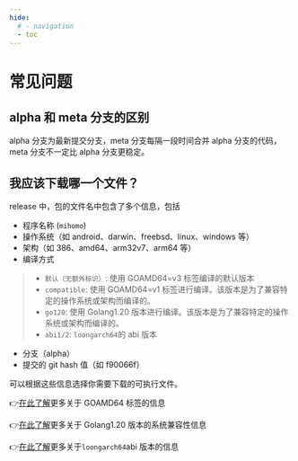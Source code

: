 ```yaml
---
hide:
  # - navigation
  - toc
---
```

# 常见问题

## alpha 和 meta 分支的区别

alpha 分支为最新提交分支，meta 分支每隔一段时间合并 alpha 分支的代码，meta 分支不一定比 alpha 分支更稳定。

## 我应该下载哪一个文件？

release 中，包的文件名中包含了多个信息，包括

* 程序名称 (`mihomo`)
* 操作系统（如 android、darwin、freebsd、linux、windows 等）
* 架构（如 386、amd64、arm32v7、arm64 等）
* 编译方式
>
> * `默认（无额外标识）`: 使用 GOAMD64=v3 标签编译的默认版本
> * `compatible`: 使用 GOAMD64=v1 标签进行编译。该版本是为了兼容特定的操作系统或架构而编译的。
> * `go120`: 使用 Golang1.20 版本进行编译。该版本是为了兼容特定的操作系统或架构而编译的。
> * `abi1/2`: `loongarch64`的 abi 版本
>
* 分支（alpha）
* 提交的 git hash 值（如 f90066f）

可以根据这些信息选择你需要下载的可执行文件。

👉[在此了解](https://github.com/golang/go/wiki/MinimumRequirements#amd64)更多关于 GOAMD64 标签的信息

👉[在此了解](https://go.dev/doc/go1.20#ports)更多关于 Golang1.20 版本的系统兼容性信息

👉[在此了解](http://www.loongnix.cn/zh/toolchain/Golang/downloads-Go1.21/index.html)更多关于`loongarch64`abi 版本的信息
